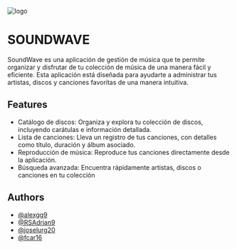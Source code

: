 ![logo](https://github.com/alexgg9/SoundWave-Project/assets/44396199/97732cc6-a733-41f3-b30b-d4274ddae8c8)


# SOUNDWAVE

SoundWave es una aplicación de gestión de música que te permite organizar y disfrutar de tu colección de música de una manera fácil y eficiente. Esta aplicación está diseñada para ayudarte a administrar tus artistas, discos y canciones favoritas de una manera intuitiva.

## Features

- Catálogo de discos: Organiza y explora tu colección de discos, incluyendo carátulas e información detallada.
- Lista de canciones: Lleva un registro de tus canciones, con detalles como título, duración y álbum asociado.
- Reproducción de música: Reproduce tus canciones directamente desde la aplicación.
- Búsqueda avanzada: Encuentra rápidamente artistas, discos o canciones en tu colección


## Authors

- [@alexgg9](https://www.github.com/alexgg9)
- [@RSAdrian9](https://github.com/RSAdrian9)
- [@joselurg20](https://github.com/joselurg20)
- [@fcar16](https://github.com/fcar16)

